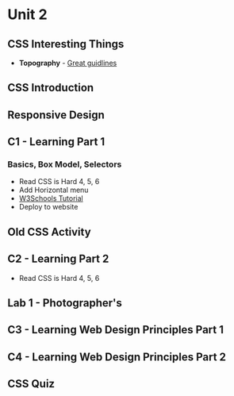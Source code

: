 # Unit 2

## CSS Interesting Things

- **Topography** - [Great guidlines](https://www.internetingishard.com/html-and-css/web-typography/)

## CSS Introduction

## Responsive Design

## C1 - Learning Part 1

### Basics, Box Model, Selectors

- Read CSS is Hard 4, 5, 6
- Add Horizontal menu
- [W3Schools Tutorial](https://www.w3schools.com/css/css_navbar.asp)
- Deploy to website

## Old CSS Activity

## C2 - Learning Part 2

- Read CSS is Hard 4, 5, 6

## Lab 1 - Photographer's

## C3 - Learning Web Design Principles Part 1

## C4 - Learning Web Design Principles Part 2

## CSS Quiz
